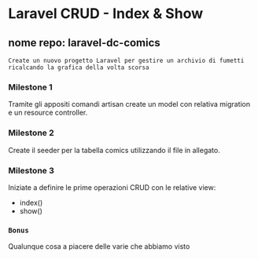 # Laravel CRUD - Index & Show
## nome repo: laravel-dc-comics 
    Create un nuovo progetto Laravel per gestire un archivio di fumetti ricalcando la grafica della volta scorsa
### Milestone 1
Tramite gli appositi comandi artisan create un model con relativa migration e un resource controller.
### Milestone 2
Create il seeder per la tabella comics utilizzando il file in allegato.
### Milestone 3
Iniziate a definire le prime operazioni CRUD con le relative view:
- index()
- show()
### `Bonus`
Qualunque cosa a piacere delle varie che abbiamo visto